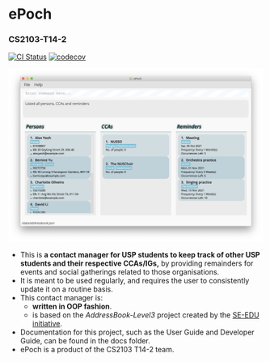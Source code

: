 # **ePoch**
### CS2103-T14-2

[![CI Status](https://github.com/se-edu/addressbook-level3/workflows/Java%20CI/badge.svg)](https://github.com/AY2122S1-CS2103-T14-2/tp/actions)
[![codecov](https://codecov.io/gh/AY2122S1-CS2103-T14-2/tp/branch/master/graph/badge.svg?token=3AEQ1UY661)](https://codecov.io/gh/AY2122S1-CS2103-T14-2/tp)

![Ui](docs/images/Ui.png)

* This is **a contact manager for USP students to keep track of other USP students and their respective CCAs/IGs,** by providing remainders for events and social gatherings related to those organisations.<br>
* It is meant to be used regularly, and requires the user to consistently update it on a routine basis.
* This contact manager is:
  * **written in OOP fashion**.
  * is based on the _AddressBook-Level3_ project created by the [SE-EDU initiative](https://se-education.org).
* Documentation for this project, such as the User Guide and Developer Guide, can be found in the docs folder.
* ePoch is a product of the CS2103 T14-2 team.
